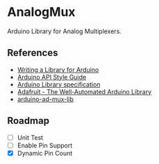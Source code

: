 # AnalogMux
Arduino Library for Analog Multiplexers.

## References
* [Writing a Library for Arduino](https://www.arduino.cc/en/Hacking/LibraryTutorial)
* [Arduino API Style Guide](https://www.arduino.cc/en/Reference/APIStyleGuide)
* [Arduino Library specification](https://arduino.github.io/arduino-cli/latest/library-specification/)
* [Adafruit - The Well-Automated Arduino Library](https://learn.adafruit.com/the-well-automated-arduino-library)
* [arduino-ad-mux-lib](https://github.com/stechio/arduino-ad-mux-lib)

## Roadmap
- [ ] Unit Test
- [ ] Enable Pin Support
- [x] Dynamic Pin Count